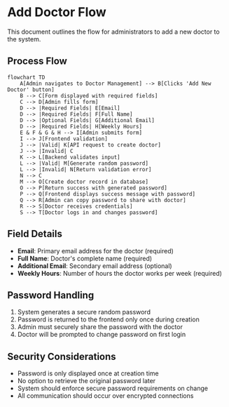 # Add Doctor Flow

This document outlines the flow for administrators to add a new doctor to the system.

## Process Flow

```mermaid
flowchart TD
    A[Admin navigates to Doctor Management] --> B[Clicks 'Add New Doctor' button]
    B --> C[Form displayed with required fields]
    C --> D[Admin fills form]
    D --> |Required Fields| E[Email]
    D --> |Required Fields| F[Full Name]
    D --> |Optional Fields| G[Additional Email]
    D --> |Required Fields| H[Weekly Hours]
    E & F & G & H --> I[Admin submits form]
    I --> J[Frontend validation]
    J --> |Valid| K[API request to create doctor]
    J --> |Invalid| C
    K --> L[Backend validates input]
    L --> |Valid| M[Generate random password]
    L --> |Invalid| N[Return validation error]
    N --> C
    M --> O[Create doctor record in database]
    O --> P[Return success with generated password]
    P --> Q[Frontend displays success message with password]
    Q --> R[Admin can copy password to share with doctor]
    R --> S[Doctor receives credentials]
    S --> T[Doctor logs in and changes password]
```

## Field Details

- **Email**: Primary email address for the doctor (required)
- **Full Name**: Doctor's complete name (required)
- **Additional Email**: Secondary email address (optional)
- **Weekly Hours**: Number of hours the doctor works per week (required)

## Password Handling

1. System generates a secure random password
2. Password is returned to the frontend only once during creation
3. Admin must securely share the password with the doctor
4. Doctor will be prompted to change password on first login

## Security Considerations

- Password is only displayed once at creation time
- No option to retrieve the original password later
- System should enforce secure password requirements on change
- All communication should occur over encrypted connections 
